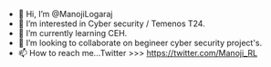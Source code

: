 - 👋 Hi, I’m @ManojiLogaraj
- 👀 I’m interested in Cyber security / Temenos T24.
- 🌱 I’m currently learning CEH.
- 💞️ I’m looking to collaborate on begineer cyber security project's.
- 📫 How to reach me...Twitter >>> https://twitter.com/Manoji_RL

<!---
ManojiLogaraj is a ✨ special ✨ repository because its `README.md` (this file) appears on your GitHub profile.
You can click the Preview link to take a look at your changes.
--->
